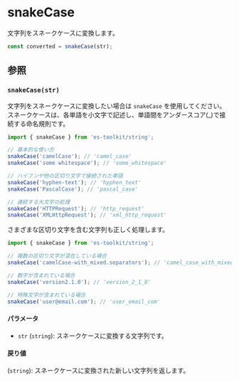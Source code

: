 # snakeCase

文字列をスネークケースに変換します。

```typescript
const converted = snakeCase(str);
```

## 参照

### `snakeCase(str)`

文字列をスネークケースに変換したい場合は `snakeCase` を使用してください。スネークケースは、各単語を小文字で記述し、単語間をアンダースコア(_)で接続する命名規則です。

```typescript
import { snakeCase } from 'es-toolkit/string';

// 基本的な使い方
snakeCase('camelCase'); // 'camel_case'
snakeCase('some whitespace'); // 'some_whitespace'

// ハイフンや他の区切り文字で接続された単語
snakeCase('hyphen-text'); // 'hyphen_text'
snakeCase('PascalCase'); // 'pascal_case'

// 連続する大文字の処理
snakeCase('HTTPRequest'); // 'http_request'
snakeCase('XMLHttpRequest'); // 'xml_http_request'
```

さまざまな区切り文字を含む文字列も正しく処理します。

```typescript
import { snakeCase } from 'es-toolkit/string';

// 複数の区切り文字が混在している場合
snakeCase('camelCase-with_mixed.separators'); // 'camel_case_with_mixed_separators'

// 数字が含まれている場合
snakeCase('version2.1.0'); // 'version_2_1_0'

// 特殊文字が含まれている場合
snakeCase('user@email.com'); // 'user_email_com'
```

#### パラメータ

- `str` (`string`): スネークケースに変換する文字列です。

#### 戻り値

(`string`): スネークケースに変換された新しい文字列を返します。
